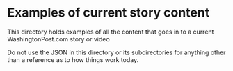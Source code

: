 # Examples of current story content
This directory holds examples of all the content that goes in to a current WashingtonPost.com story or video

Do not use the JSON in this directory or its subdirectories for anything other than a reference as to how things work today.
